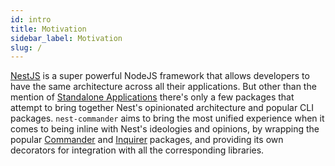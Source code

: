 ```yaml
---
id: intro
title: Motivation
sidebar_label: Motivation
slug: /
---
```


[NestJS](https://docs.nestjs.com) is a super powerful NodeJS framework that allows developers to have the same architecture across all their applications. But other than the mention of [Standalone Applications](https://docs.nestjs.com/standalone-applications) there's only a few packages that attempt to bring together Nest's opinionated architecture and popular CLI packages. `nest-commander` aims to bring the most unified experience when it comes to being inline with Nest's ideologies and opinions, by wrapping the popular [Commander](https://github.com/tj/commander.js) and [Inquirer](https://github.com/SBoudrias/Inquirer.js) packages, and providing its own decorators for integration with all the corresponding libraries.
